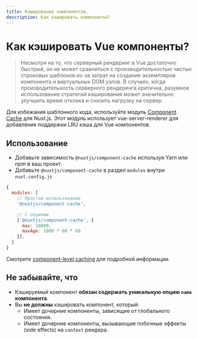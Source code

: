 ```yaml
---
title: Кэширование компонентов.
description: Как кэшировать компоненты?
---
```


# Как кэшировать Vue компоненты?

> Несмотря на то, что серверный рендеринг в Vue достаточно быстрый, он не может сравниться с производительностью чистых строковых шаблонов из-за затрат на создание экземпляров компонента и виртуальных DOM узлов. В случаях, когда производительность серверного рендеринга критична, разумное использование стратегий кэширования может значительно улучшить время отклика и снизить нагрузку на сервер.

Для избежания шаблонного кода, используйте модуль [Component Cache](https://github.com/nuxt-community/modules/tree/master/packages/component-cache) для Nuxt.js. Этот модуль использует vue-server-renderer для добавления поддержки LRU кэша для Vue компонентов.

## Использование

- Добавьте зависимость `@nuxtjs/component-cache` используя Yarn или npm в ваш проект.
- Добавьте `@nuxtjs/component-cache` в раздел `modules` внутри `nuxt.config.js`

```js
{
  modules: [
    // Простое использование
    '@nuxtjs/component-cache',

    // С опциями
    ['@nuxtjs/component-cache', {
      max: 10000,
      maxAge: 1000 * 60 * 60
    }],
  ]
}
```

Смотрите [component-level caching](https://ssr.vuejs.org/ru/caching.html#component-level-caching) для подробной информации.

## Не забывайте, что

- Кэшируемый компонент **обязан содержать уникальную опцию `name` компонента**.
- Вы **не должны** кэшировать компонент, который:
  - Имеет дочерние компоненты, зависящие от глобального состояния.
  - Имеет дочерние компоненты, вызывающие побочные эффекты (side effects) на `context` рендера.
